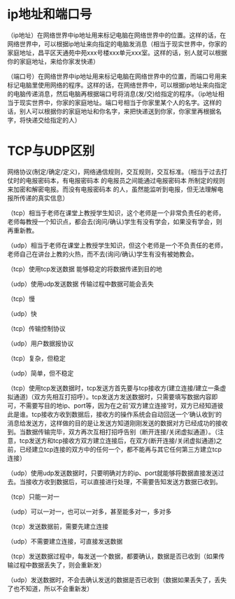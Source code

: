 # ip地址和端口号

（ip地址）在网络世界中ip地址用来标记电脑在网络世界中的位置。这样的话，在网络世界中，可以根据ip地址来向指定的电脑发消息（相当于现实世界中，你家的家庭地址，昌平区天通苑中苑xxx号楼xxx单元xxx室。这样的话，别人就可以根据你的家庭地址，来给你家发快递）

（端口号）在网络世界中ip地址用来标记电脑在网络世界中的位置，而端口号用来标记电脑里使用网络的程序。这样的话，在网络世界中，可以根据ip地址来向指定的电脑传递消息，然后电脑再根据端口号将消息(发/交)给指定的程序。（ip地址相当于现实世界中，你家的家庭地址。端口号相当于你家里某个人的名字。这样的话，别人可以根据你的家庭地址和你名字，来把快递送到你家，你家里再根据名字，将快递交给指定的人）

# TCP与UDP区别

网络协议(制定/确定/定义)，网络通信规则，交互规则，交互标准。（相当于过去打仗时的电报密码本，有电报密码本 的电报员之间能通过电报密码本 所制定的规则来加密和解密电报。而没有电报密码本 的人，虽然能监听到电报，但无法理解电报所传递的真实信息）

（tcp）相当于老师在课堂上教授学生知识，这个老师是一个非常负责任的老师，老师每教授一个知识点，都会去(询问/确认)学生有没有学会，如果没有学会，则再重新教。

（udp）相当于老师在课堂上教授学生知识，但这个老师是一个不负责任的老师，老师自己在讲台上教的火热，而不去(询问/确认)学生有没有被她教会。

（tcp）使用tcp发送数据 能够稳定的将数据传递到目的地

（udp）使用udp发送数据 传输过程中数据可能会丢失

（tcp）慢

（udp）快

（tcp）传输控制协议

（udp）用户数据报协议

（tcp）复杂，但稳定

（udp）简单，但不稳定

（tcp）使用tcp发送数据时，tcp发送方首先要与tcp接收方(建立连接/建立一条虚拟通道)（双方先相互打招呼）。tcp发送方发送数据时，只需要填写数据内容即可，不需要写目的地ip、port等，因为在之前‘双方建立连接’时，双方已经知道彼此是谁。tcp接收方收到数据后，接收方的操作系统会自动回送一个‘确认收到’的消息给发送方，这样做的目的是让发送方知道刚刚发送的数据对方已经成功的接收到。当数据传输完毕，双方再次互相打招呼告别（断开连接/关闭虚拟通道）。（注意，tcp发送方和tcp接收方双方建立连接后，在双方(断开连接/关闭虚拟通道)之前，已经建立tcp连接的双方中的任何一个，都不能再与其它任何第三方建立tcp连接）

（udp）使用udp发送数据时，只要明确对方的ip、port就能够将数据直接发送过去。当接收方收到数据后，可以直接进行处理，不需要告知发送方数据已收到。

（tcp）只能一对一

（udp）可以一对一，也可以一对多，甚至能多对一，多对多

（tcp）发送数据前，需要先建立连接

（udp）不需要建立连接，可直接发送数据

（tcp）发送数据过程中，每发送一个数据，都要确认，数据是否已收到（如果传输过程中数据丢失了，则会重新发）

（udp）发送数据时，不会去确认发送的数据是否已收到（数据如果丢失了，丢失了也不知道，所以不会重新发）




